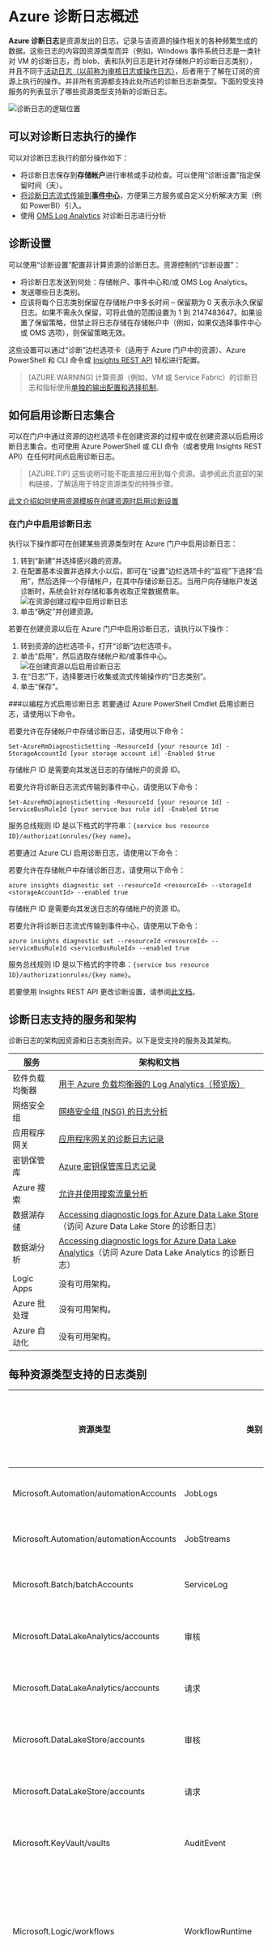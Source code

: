 <properties
	pageTitle="Azure 诊断日志概述 | Azure"
	description="了解什么是 Azure 诊断日志，以及如何使用该诊断日志了解发生在 Azure 资源内的事件。"
	authors="johnkemnetz"
	manager="rboucher"
	editor=""
	services="monitoring-and-diagnostics"
	documentationCenter="monitoring-and-diagnostics"/>

<tags
	ms.service="monitoring-and-diagnostics"
	ms.workload="na"
	ms.tgt_pltfrm="na"
	ms.devlang="na"
	ms.topic="article"
	ms.date="08/24/2016"
	ms.author="johnkem"
	wacn.date="10/17/2016"/>  


# Azure 诊断日志概述
**Azure 诊断日志**是资源发出的日志，记录与该资源的操作相关的各种频繁生成的数据。这些日志的内容因资源类型而异（例如，Windows 事件系统日志是一类针对 VM 的诊断日志，而 blob、表和队列日志是针对存储帐户的诊断日志类别），并且不同于[活动日志（以前称为审核日志或操作日志）](/documentation/articles/monitoring-overview-activity-logs/)，后者用于了解在订阅的资源上执行的操作。并非所有资源都支持此处所述的诊断日志新类型。下面的受支持服务的列表显示了哪些资源类型支持新的诊断日志。

![诊断日志的逻辑位置](./media/monitoring-overview-of-diagnostic-logs/logical-placement-chart.png)  


## 可以对诊断日志执行的操作
可以对诊断日志执行的部分操作如下：

- 将诊断日志保存到**存储帐户**进行审核或手动检查。可以使用“诊断设置”指定保留时间（天）。
- [将诊断日志流式传输到**事件中心**](/documentation/articles/monitoring-stream-diagnostic-logs-to-event-hubs/)，方便第三方服务或自定义分析解决方案（例如 PowerBI）引入。
- 使用 [OMS Log Analytics](/documentation/articles/log-analytics-azure-storage-json/) 对诊断日志进行分析

## 诊断设置
可以使用“诊断设置”配置非计算资源的诊断日志。资源控制的“诊断设置”：

- 将诊断日志发送到何处：存储帐户、事件中心和/或 OMS Log Analytics。
- 发送哪些日志类别。
- 应该将每个日志类别保留在存储帐户中多长时间 – 保留期为 0 天表示永久保留日志。如果不需永久保留，可将此值的范围设置为 1 到 2147483647。如果设置了保留策略，但禁止将日志存储在存储帐户中（例如，如果仅选择事件中心或 OMS 选项），则保留策略无效。

这些设置可以通过“诊断”边栏选项卡（适用于 Azure 门户中的资源）、Azure PowerShell 和 CLI 命令或 [Insights REST API](https://msdn.microsoft.com/zh-cn/library/azure/dn931943.aspx) 轻松进行配置。

> [AZURE.WARNING] 计算资源（例如，VM 或 Service Fabric）的诊断日志和指标使用[单独的输出配置和选择机制](/documentation/articles/azure-diagnostics/)。

## 如何启用诊断日志集合
可以在门户中通过资源的边栏选项卡在创建资源的过程中或在创建资源以后启用诊断日志集合。也可使用 Azure PowerShell 或 CLI 命令（或者使用 Insights REST API）在任何时间点启用诊断日志。

> [AZURE.TIP] 这些说明可能不能直接应用到每个资源。请参阅此页底部的架构链接，了解适用于特定资源类型的特殊步骤。

[此文介绍如何使用资源模板在创建资源时启用诊断设置](/documentation/articles/monitoring-enable-diagnostic-logs-using-template/)

### 在门户中启用诊断日志
执行以下操作即可在创建某些资源类型时在 Azure 门户中启用诊断日志：

1.	转到“新建”并选择感兴趣的资源。
2.	在配置基本设置并选择大小以后，即可在“设置”边栏选项卡的“监视”下选择“启用”，然后选择一个存储帐户，在其中存储诊断日志。当用户向存储帐户发送诊断时，系统会针对存储和事务收取正常数据费率。
![在资源创建过程中启用诊断日志](./media/monitoring-overview-of-diagnostic-logs/enable-portal-new.png)
3.	单击“确定”并创建资源。

若要在创建资源以后在 Azure 门户中启用诊断日志，请执行以下操作：

1.	转到资源的边栏选项卡，打开“诊断”边栏选项卡。
2.	单击“启用”，然后选取存储帐户和/或事件中心。
![在创建资源以后启用诊断日志](./media/monitoring-overview-of-diagnostic-logs/enable-portal-existing.png)
3.	在“日志”下，选择要进行收集或流式传输操作的“日志类别”。
4.	单击“保存”。

###以编程方式启用诊断日志
若要通过 Azure PowerShell Cmdlet 启用诊断日志，请使用以下命令。

若要允许在存储帐户中存储诊断日志，请使用以下命令：

    Set-AzureRmDiagnosticSetting -ResourceId [your resource Id] -StorageAccountId [your storage account id] -Enabled $true

存储帐户 ID 是需要向其发送日志的存储帐户的资源 ID。

若要允许将诊断日志流式传输到事件中心，请使用以下命令：

    Set-AzureRmDiagnosticSetting -ResourceId [your resource Id] -ServiceBusRuleId [your service bus rule id] -Enabled $true

服务总线规则 ID 是以下格式的字符串：`{service bus resource ID}/authorizationrules/{key name}`。

若要通过 Azure CLI 启用诊断日志，请使用以下命令：

若要允许在存储帐户中存储诊断日志，请使用以下命令：

    azure insights diagnostic set --resourceId <resourceId> --storageId <storageAccountId> --enabled true

存储帐户 ID 是需要向其发送日志的存储帐户的资源 ID。

若要允许将诊断日志流式传输到事件中心，请使用以下命令：

    azure insights diagnostic set --resourceId <resourceId> --serviceBusRuleId <serviceBusRuleId> --enabled true

服务总线规则 ID 是以下格式的字符串：`{service bus resource ID}/authorizationrules/{key name}`。

若要使用 Insights REST API 更改诊断设置，请参阅[此文档](https://msdn.microsoft.com/zh-cn/library/azure/dn931931.aspx)。

## 诊断日志支持的服务和架构
诊断日志的架构因资源和日志类别而异。以下是受支持的服务及其架构。

| 服务 | 架构和文档 |
|-------------------------------|-----------------------------------------------------------------------------------------------------------------|
| 软件负载均衡器 | [用于 Azure 负载均衡器的 Log Analytics（预览版）](/documentation/articles/load-balancer-monitor-log/) |
| 网络安全组 | [网络安全组 (NSG) 的日志分析](/documentation/articles/virtual-network-nsg-manage-log/) |
| 应用程序网关 | [应用程序网关的诊断日志记录](/documentation/articles/application-gateway-diagnostics/) |
| 密钥保管库 | [Azure 密钥保管库日志记录](/documentation/articles/key-vault-logging/) |
| Azure 搜索 | [允许并使用搜索流量分析](/documentation/articles/search-traffic-analytics/) |
| 数据湖存储 | [Accessing diagnostic logs for Azure Data Lake Store](/documentation/articles/data-lake-store-diagnostic-logs/)（访问 Azure Data Lake Store 的诊断日志） |
| 数据湖分析 | [Accessing diagnostic logs for Azure Data Lake Analytics](/documentation/articles/data-lake-analytics-diagnostic-logs/)（访问 Azure Data Lake Analytics 的诊断日志） |
| Logic Apps | 没有可用架构。 |
| Azure 批处理 | 没有可用架构。 |
| Azure 自动化 | 没有可用架构。 |

## 每种资源类型支持的日志类别

|资源类型|类别|类别显示名称|
|---|---|---|
|Microsoft.Automation/automationAccounts|JobLogs|作业日志|
|Microsoft.Automation/automationAccounts|JobStreams|作业流|
|Microsoft.Batch/batchAccounts|ServiceLog|服务日志|
|Microsoft.DataLakeAnalytics/accounts|审核|审核日志|
|Microsoft.DataLakeAnalytics/accounts|请求|请求日志|
|Microsoft.DataLakeStore/accounts|审核|审核日志|
|Microsoft.DataLakeStore/accounts|请求|请求日志|
|Microsoft.KeyVault/vaults|AuditEvent|审核日志|
|Microsoft.Logic/workflows|WorkflowRuntime|工作流运行时诊断事件|
|Microsoft.Network/networksecuritygroups|NetworkSecurityGroupEvent|网络安全组事件|
|Microsoft.Network/networksecuritygroups|NetworkSecurityGroupRuleCounter|网络安全组规则计数器|
|Microsoft.Network/networksecuritygroups|NetworkSecurityGroupFlowEvent|网络安全组规则流事件|
|Microsoft.Network/loadBalancers|LoadBalancerAlertEvent|负载均衡器警报事件|
|Microsoft.Network/loadBalancers|LoadBalancerProbeHealthStatus|负载均衡器探测运行状况|
|Microsoft.Network/applicationGateways|ApplicationGatewayAccessLog|应用程序网关访问日志|
|Microsoft.Network/applicationGateways|ApplicationGatewayPerformanceLog|应用程序网关性能日志|
|Microsoft.Network/applicationGateways|ApplicationGatewayFirewallLog|应用程序网关防火墙日志|
|Microsoft.Search/searchServices|OperationLogs|操作日志|

## 后续步骤
- [将诊断日志流式传输到**事件中心**](/documentation/articles/monitoring-stream-diagnostic-logs-to-event-hubs/)
- [使用 Insights REST API 更改诊断设置](https://msdn.microsoft.com/zh-cn/library/azure/dn931931.aspx)
- [使用 OMS Log Analytics 对日志进行分析](/documentation/articles//log-analytics-azure-storage-json/)

<!---HONumber=Mooncake_1010_2016-->